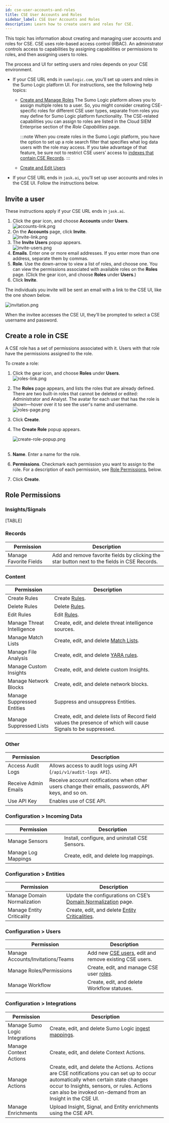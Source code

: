 ```yaml
---
id: cse-user-accounts-and-roles
title: CSE User Accounts and Roles
sidebar_label: CSE User Accounts and Roles
description: Learn how to create users and roles for CSE.
---
```


This topic has information about creating and managing user accounts and roles for CSE. CSE uses role-based access control (RBAC). An administrator controls access to capabilities by assigning capabilities or permissions to roles, and then assigning users to roles.  

The process and UI for setting users and roles depends on your CSE environment. 

* If your CSE URL ends in `sumologic.com`, you’ll set up users and roles in the Sumo Logic platform UI. For instructions, see the following help topics:
    * [Create and Manage Roles](docs/manage/users-roles/roles/create-manage-roles.md)  The Sumo Logic platform allows you to assign multiple roles to a user. So, you might consider creating CSE-specific roles for different CSE user types, separate from roles you may define for Sumo Logic platform functionality. The CSE-related capabilities you can assign to roles are listed in the Cloud SIEM Enterprise section of the *Role Capabilities* page. 

        :::note
        When you create roles in the Sumo Logic platform, you have the option to set up a role search filter that specifies what log data users with the role may access. If you take advantage of that feature, be sure not to restrict CSE users’ access to [indexes that contain CSE Records](../records-signals-entities-insights/search-cse-records-in-sumo.md).
        :::

    * [Create and Edit Users](docs/manage/users-roles/users/create-edit-users.md)
* If your CSE URL ends in `jask.ai`, you’ll set up user accounts and roles in the CSE UI. Follow the instructions below.

## Invite a user

These instructions apply if your CSE URL ends in `jask.ai`.

1. Click the gear icon, and choose **Accounts** under **Users**.   
    ![accounts-link.png](/img/cse/accounts-link.png)
1. On the **Accounts** page, click **Invite**.  
    ![invite-link.png](/img/cse/invite-link.png)
1. The **Invite Users** popup appears.  
    ![invite-users.png](/img/cse/invite-users.png)
1. **Emails**. Enter one or more email addresses. If you enter more than one address, separate them by commas.  
1. **Role**. Use the down-arrow to view a list of roles, and choose one. You can view the permissions associated with available roles on the  **Roles** page. (Click the gear icon, and choose **Roles** under **Users**.) 
1. Click **Invite**. 

The individuals you invite will be sent an email with a link to the CSE
UI, like the one shown below.

![invitation.png](/img/cse/invitation.png)

When the invitee accesses the CSE UI, they’ll be prompted to select a CSE username and password.  

## Create a role in CSE

A CSE role has a set of permissions associated with it. Users with that role have the permissions assigned to the role. 

To create a role:

1. Click the gear icon, and choose **Roles** under **Users**.   
    ![roles-link.png](/img/cse/roles-link.png)
1. The **Roles** page appears, and lists the roles that are already  defined. There are two built-in roles that cannot be deleted or edited: Administrator and Analyst. The avatar for each user that has the role is shown―hover over it to see the user's name and username.   
    ![roles-page.png](/img/cse/roles-page.png)
1. Click **Create**.
1. The **Create Role** popup appears.

    ![create-role-popup.png](/img/cse/create-role-popup.png)  
     
1. **Name**. Enter a name for the role.
1. **Permissions**. Checkmark each permission you want to assign to the role. For a description of each permission, see [Role Permissions](#role-permissions), below.
1. Click **Create**.

## Role Permissions

### Insights/Signals

[TABLE]

### Records

| Permission | Description |
|--|--|
| Manage Favorite Fields | Add and remove favorite fields by clicking the star button next to the fields in CSE Records. |

### Content

| Permission | Description |
|--|--|
| Create Rules | Create [Rules](/docs/cse/rules). |
| Delete Rules | Delete [Rules](/docs/cse/rules). |
| Edit Rules | Edit [Rules](/docs/cse/rules). |
| Manage Threat Intelligence | Create, edit, and delete threat intelligence sources. |
| Manage Match Lists | Create, edit, and delete [Match Lists](../match-lists-suppressed-lists/create-match-list.md). |
| Manage File Analysis | Create, edit, and delete [YARA rules](/docs/cse/rules/import-yara-rules). |
| Manage Custom Insights | Create, edit, and delete custom Insights. |
| Manage Network Blocks | Create, edit, and delete network blocks. |
| Manage Suppressed Entities | Suppress and unsuppress Entities. |
| Manage Suppressed Lists | Create, edit, and delete lists of Record field values the presence of which will cause Signals to be suppressed.  |

### Other

| Permission | Description |
|--|--|
| Access Audit Logs | Allows access to audit logs using API (`/api/v1/audit-logs API`). |
| Receive Admin Emails | Receive account notifications when other users change their emails, passwords, API keys, and so on. |
| Use API Key | Enables use of CSE API. |

### Configuration \> Incoming Data

| Permission | Description |
|---------------------|------------------------------------------------|
| Manage Sensors      | Install, configure, and uninstall CSE Sensors. |
| Manage Log Mappings | Create, edit, and delete log mappings.         |

### Configuration \> Entities

| Permission | Description |
|--|--|
| Manage Domain Normalization | Update the configurations on CSE’s [Domain Normalization](../schema/username-and-hostname-normalization.md) page. |
| Manage Entity Criticality   | Create, edit, and delete [Entity Criticalities](../records-signals-entities-insights/entity-criticality.md).                  |

### Configuration \> Users

| Permission | Description |
|--|--|
| Manage Accounts/Invitations/Teams | Add new [CSE users](cse-user-accounts-and-roles.md), edit and remove existing CSE users. |
| Manage Roles/Permissions | Create, edit, and manage CSE user [roles](cse-user-accounts-and-roles.md). |
| Manage Workflow | Create, edit, and delete Workflow statuses. |

### Configuration \> Integrations

| Permission | Description |
|--|--|
| Manage Sumo Logic Integrations | Create, edit, and delete Sumo Logic [ingest mappings](../ingestion/sumo-logic-ingest-mapping.md). |
| Manage Context Actions | Create, edit, and delete Context Actions. |
| Manage Actions | Create, edit, and delete the Actions. Actions are CSE notifications you can set up to occur automatically when certain state changes occur to Insights, sensors, or rules. Actions can also be invoked on-demand from an Insight in the CSE UI. |
| Manage Enrichments | Upload Insight, Signal, and Entity enrichments using the CSE API. |





 
